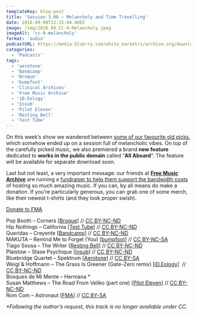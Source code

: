 ```yaml
---
templateKey: blog-post
title: 'Session 3.08 – Melancholy and Time Travelling'
date: 2016-09-08T22:15:04.000Z
image: /img/2016_09_CC-0-Melancholy.jpeg
imageAlt: 'cc-0-melancholy'
format: 'audio'
podcastURL: https://media.blubrry.com/white_market/s/archive.org/download/WhiteMarket20160902Session308/WhiteMarket-20160902-Session308.mp3
categories:
  - 'Podcasts'
tags:
  - 'aerotone'
  - 'Bandcamp'
  - 'Broque'
  - 'bumpfoot'
  - 'Clinical Archives'
  - 'Free Music Archive'
  - 'iD.Eology'
  - 'Insub'
  - 'Pilot Eleven'
  - 'Resting Bell'
  - 'Test Tube'
---
```


On this week’s show we wandered between [some of our favourite old picks](http://programamarcabranca.blogspot.co.uk/), which somehow ended up on a session full of melancholic vibes. On top of the carefully picked music, we also premiered a brand **new feature** dedicated to **works in the public domain** called “**All Aboard**“. The feature will be available for separate download soon.

Last but not least, a very important message: our friends at [**Free Music Archive**](http://freemusicarchive.com/) are running a [fundraiser to help them support the bandwidth costs](https://freemusicarchive.org/donate) of hosting so much amazing music. If you can, by all means do make a donation. If you’re particularly generous, you can grab one of some merch, like their newest t-shirts (and they look proper swish).

[Donate to FMA](https://freemusicarchive.org/donate)

Pop Booth – Corners \[[Broque](http://www.broque.de/label/en/release/mp3-download-en/3684-099-pop-booth-geometries-2)\] // [CC BY-NC-ND](https://creativecommons.org/licenses/by-nc-nd/2.0/)  
Hip Nothings – California \[[Test Tube](http://testtube.monocromatica.com/releases/tube224.htm)\] // [CC BY-NC-ND](https://creativecommons.org/licenses/by-nc-nd/3.0/)  
Queridas – Creyente \[[Bandcamp](https://queridas.bandcamp.com/album/heridas)\] // [CC BY-NC-ND](https://creativecommons.org/licenses/by-nc-nd/3.0/)  
MAKUTA – Remind Me to Forget (You) \[[bumpfoot](http://www.bumpfoot.net/foot243.html)\] // [CC BY-NC-SA  
](https://creativecommons.org/licenses/by-nc-sa/3.0/)Tiago Sousa – The Writer \[[Resting Bell](http://www.restingbell.net/releases/rb030-the-western-lands)\] // [CC BY-NC-ND](https://creativecommons.org/licenses/by-nc-nd/3.0/)  
Plaistow – Stase Psychique \[[Insub](http://insub.org/insubcdr02/)\] // [CC BY-NC-ND](https://creativecommons.org/licenses/by-nc-nd/2.0/)  
Bluebridge Quartet – Spektrum \[[Aerotone](https://archive.org/details/aer007)\] // [CC BY-SA](https://creativecommons.org/licenses/by-sa/4.0/)  
Weigl & Hoffmann – The Grass Is Greener (Gate-Zero remix) \[[iD.Eology](https://archive.org/details/WeiglHoffmann-Elevate)\]  // [CC BY-NC-ND  
](https://creativecommons.org/licenses/by-nc-nd/3.0/)Bosques de Mi Mente – Hermana \*[  
](https://creativecommons.org/licenses/by-nc-nd/3.0/)Susan Matthews – The Road From Veliko (part one) \[[Pilot Eleven](http://www.pilot11.co.uk/pe08.php)\] // [CC BY-NC-ND  
](https://creativecommons.org/licenses/by-nc-nd/3.0/)Rom Com – Astronaut \[[FMA](http://freemusicarchive.org/music/Rom-Com/Astronaut_Single_1673/)\] // [CC BY-SA](https://creativecommons.org/licenses/by-sa/4.0/)

_\*Following the author’s request, this track is no longer available under CC._
